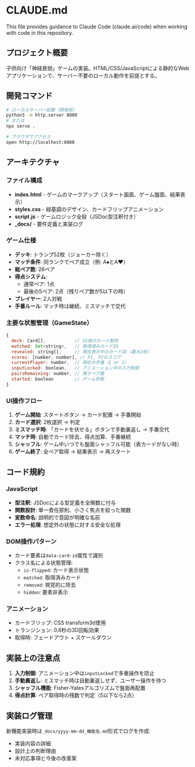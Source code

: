 # CLAUDE.md

This file provides guidance to Claude Code (claude.ai/code) when working with code in this repository.

## プロジェクト概要

子供向け「神経衰弱」ゲームの実装。HTML/CSS/JavaScriptによる静的なWebアプリケーションで、サーバー不要のローカル動作を前提とする。

## 開発コマンド

```bash
# ローカルサーバー起動（開発用）
python3 -m http.server 8000
# または
npx serve .

# ブラウザでアクセス
open http://localhost:8000
```

## アーキテクチャ

### ファイル構成
- **index.html** - ゲームのマークアップ（スタート画面、ゲーム盤面、結果表示）
- **styles.css** - 緑基調のデザイン、カードフリップアニメーション
- **script.js** - ゲームロジック全般（JSDoc型注釈付き）
- **_docs/** - 要件定義と実装ログ

### ゲーム仕様
- **デッキ**: トランプ52枚（ジョーカー除く）
- **マッチ条件**: 同ランクでペア成立（例: A♠とA♥）
- **総ペア数**: 26ペア
- **得点システム**:
  - 通常ペア: 1点
  - 最後の5ペア: 2点（残りペア数が5以下の時）
- **プレイヤー**: 2人対戦
- **手番ルール**: マッチ時は継続、ミスマッチで交代

### 主要な状態管理（GameState）
```javascript
{
  deck: Card[],           // 52枚のカード配列
  matched: Set<string>,   // 取得済みカードID
  revealed: string[],     // 現在表示中のカードID（最大2枚）
  scores: [number, number], // P1, P2のスコア
  currentPlayer: number,  // 現在の手番（1 or 2）
  inputLocked: boolean,   // アニメーション中の入力制御
  pairsRemaining: number, // 残りペア数
  started: boolean        // ゲーム状態
}
```

### UI操作フロー
1. **ゲーム開始**: スタートボタン → カード配置 → 手番開始
2. **カード選択**: 2枚選択 → 判定
3. **ミスマッチ時**: 「カードを伏せる」ボタンで手動裏返し → 手番交代
4. **マッチ時**: 自動でカード除去、得点加算、手番継続
5. **シャッフル**: ゲーム中いつでも盤面シャッフル可能（表カードがない時）
6. **ゲーム終了**: 全ペア取得 → 結果表示 → 再スタート

## コード規約

### JavaScript
- **型注釈**: JSDocによる型定義を全関数に付与
- **関数設計**: 単一責任原則、小さく焦点を絞った関数
- **変数命名**: 説明的で意図が明確な名前
- **エラー処理**: 想定外の状態に対する安全な処理

### DOM操作パターン
- カード要素は`data-card-id`属性で識別
- クラス名による状態管理:
  - `is-flipped`: カード表示状態
  - `matched`: 取得済みカード
  - `removed`: 視覚的に除去
  - `hidden`: 要素非表示

### アニメーション
- カードフリップ: CSS transform3d使用
- トランジション: 0.6秒の3D回転効果
- 取得時: フェードアウト + スケールダウン

## 実装上の注意点

1. **入力制御**: アニメーション中は`inputLocked`で多重操作を防止
2. **手動裏返し**: ミスマッチ時は自動裏返しせず、ユーザー操作を待つ
3. **シャッフル機能**: Fisher-Yatesアルゴリズムで盤面再配置
4. **得点計算**: ペア取得時の残数で判定（5以下なら2点）

## 実装ログ管理

新機能実装時は`_docs/yyyy-mm-dd_機能名.md`形式でログを作成:
- 実装内容の詳細
- 設計上の判断理由
- 未対応事項と今後の改善案